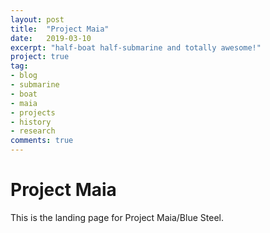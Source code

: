 ```yaml
---
layout: post
title:  "Project Maia"
date:   2019-03-10
excerpt: "half-boat half-submarine and totally awesome!"
project: true
tag:
- blog 
- submarine
- boat
- maia
- projects
- history
- research
comments: true
---
```


# Project Maia

This is the landing page for Project Maia/Blue Steel.